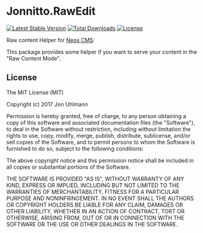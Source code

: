 Jonnitto.RawEdit
================

[![Latest Stable Version](https://poser.pugx.org/jonnitto/iframe/v/stable)](https://packagist.org/packages/jonnitto/rawedit)
[![Total Downloads](https://poser.pugx.org/jonnitto/rawedit/downloads)](https://packagist.org/packages/jonnitto/rawedit)
[![License](https://poser.pugx.org/jonnitto/rawedit/license)](https://packagist.org/packages/jonnitto/rawedit)

Raw content Helper for [Neos CMS](https://www.neos.io):

This package provides some helper if you want to serve your content in the "Raw Content Mode".


License
-------
The MIT License (MIT)

Copyright (c) 2017 Jon Uhlmann

Permission is hereby granted, free of charge, to any person obtaining a copy
of this software and associated documentation files (the "Software"), to deal
in the Software without restriction, including without limitation the rights
to use, copy, modify, merge, publish, distribute, sublicense, and/or sell
copies of the Software, and to permit persons to whom the Software is
furnished to do so, subject to the following conditions:

The above copyright notice and this permission notice shall be included in all
copies or substantial portions of the Software.

THE SOFTWARE IS PROVIDED "AS IS", WITHOUT WARRANTY OF ANY KIND, EXPRESS OR
IMPLIED, INCLUDING BUT NOT LIMITED TO THE WARRANTIES OF MERCHANTABILITY,
FITNESS FOR A PARTICULAR PURPOSE AND NONINFRINGEMENT. IN NO EVENT SHALL THE
AUTHORS OR COPYRIGHT HOLDERS BE LIABLE FOR ANY CLAIM, DAMAGES OR OTHER
LIABILITY, WHETHER IN AN ACTION OF CONTRACT, TORT OR OTHERWISE, ARISING FROM,
OUT OF OR IN CONNECTION WITH THE SOFTWARE OR THE USE OR OTHER DEALINGS IN THE
SOFTWARE.
